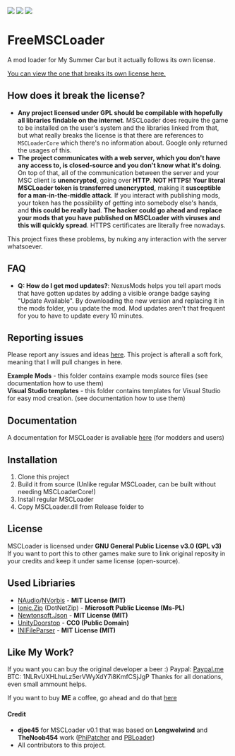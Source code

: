 [![](https://img.shields.io/github/release/piotrulos/MSCModLoader.svg?style=flat-square)](#) 
[![](https://img.shields.io/github/downloads/piotrulos/MSCModLoader/total.svg?style=flat-square)](#) 
[![](https://img.shields.io/github/license/piotrulos/MSCModLoader.svg?style=flat-square)](#) 

# FreeMSCLoader
A mod loader for My Summer Car but it actually follows its own license. 

[You can view the one that breaks its own license here.](https://github.com/piotrulos/MSCModLoader)

## How does it break the license?

- **Any project licensed under GPL should be compilable with hopefully all libraries findable on the internet**. MSCLoader does require the game to be installed on the user's system and the libraries linked from that, but what really breaks the license is that there are references to `MSCLoaderCore` which there's no information about. Google only returned the usages of this.
- **The project communicates with a web server, which you don't have any access to, is closed-source and you don't know what it's doing**. On top of that, all of the communication between the server and your MSC client is **__unencrypted__**, going over **__HTTP__**. **__NOT HTTPS!__** **Your literal MSCLoader token is transferred unencrypted**, making it **susceptible for a man-in-the-middle attack**. If you interact with publishing mods, your token has the possibility of getting into somebody else's hands, and **this could be really bad**. **__The hacker could go ahead and replace your mods that you have published on MSCLoader with viruses and this will quickly spread__**. HTTPS certificates are literally free nowadays.

This project fixes these problems, by nuking any interaction with the server whatsoever.

## FAQ

- **Q: How do I get mod updates?**: NexusMods helps you tell apart mods that have gotten updates by adding a visible orange badge saying "Update Available". By downloading the new version and replacing it in the mods folder, you update the mod. Mod updates aren't that frequent for you to have to update every 10 minutes.

## Reporting issues
Please report any issues and ideas [here](https://github.com/piotrulos/MSCModLoader/issues). This project is afterall a soft fork, meaning that I will pull changes in here.

**Example Mods** - this folder contains example mods source files (see documentation how to use them)  
**Visual Studio templates** - this folder contains templates for Visual Studio for easy mod creation. (see documentation how to use them)  
## Documentation
A documentation for MSCLoader is avaliable [here](https://github.com/piotrulos/MSCModLoader/wiki) (for modders and users)  

## Installation
1. Clone this project
2. Build it from source (Unlike regular MSCLoader, can be built without needing MSCLoaderCore!)
3. Install regular MSCLoader
4. Copy MSCLoader.dll from Release folder to 
## License
MSCLoader is licensed under **GNU General Public License v3.0 (GPL v3)**   
If you want to port this to other games make sure to link original reposity in your credits and keep it under same license (open-source).

## Used Libriaries
* [NAudio](https://github.com/naudio/NAudio)/[NVorbis](https://github.com/ioctlLR/NVorbis) - **MIT License (MIT)**    
* [Ionic.Zip](https://archive.codeplex.com/?p=dotnetzip) (DotNetZip) - **Microsoft Public License (Ms-PL)**   
* [Newtonsoft.Json](https://github.com/JamesNK/Newtonsoft.Json) - **MIT License (MIT)**    
* [UnityDoorstop](https://github.com/NeighTools/UnityDoorstop) - **CC0 (Public Domain)**    
* [INIFileParser](https://github.com/rickyah/ini-parser) - **MIT License (MIT)**    

## Like My Work?
If you want you can buy the original developer a beer :)
Paypal: [Paypal.me](https://www.paypal.me/piotrulos/0eur)  
BTC: 1NLRvUXHLhuLz5erVWyXdY7i8KmfCSjJgP
Thanks for all donations, even small ammount helps.

If you want to buy **ME** a coffee, go ahead and do that [here](https://mldchan.dev/donate)

#### Credit
* **djoe45** for MSCLoader v0.1 that was based on **Longwelwind** and **TheNoob454** work ([PhiPatcher](https://github.com/Longwelwind/PhiScript) and [PBLoader](https://github.com/TheNoob454/PBLoader))    
* All contributors to this project.